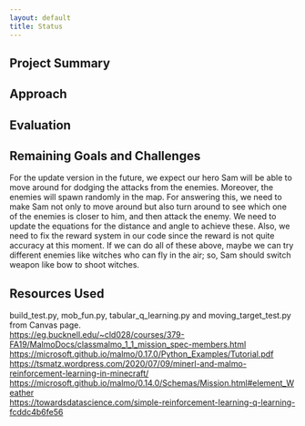 ```yaml
---
layout: default
title: Status
---
```


## Project Summary ##



## Approach ##




## Evaluation ##



## Remaining Goals and Challenges ## 

  For the update version in the future, we expect our hero Sam will be able to move around for dodging the attacks from the enemies. Moreover, the enemies will spawn randomly in the map. For answering this, we need to make Sam not only to move around but also turn around to see which one of the enemies is closer to him, and then attack the enemy. We need to update the equations for the distance and angle to achieve these. Also, we need to fix the reward system in our code since the reward is not quite accuracy at this moment. 
If we can do all of these above, maybe we can try different enemies like witches who can fly in the air; so, Sam should switch weapon like bow to shoot witches. 

## Resources Used ##

build_test.py, mob_fun.py, tabular_q_learning.py and moving_target_test.py from Canvas page. <br />
https://eg.bucknell.edu/~cld028/courses/379-FA19/MalmoDocs/classmalmo_1_1_mission_spec-members.html <br />
https://microsoft.github.io/malmo/0.17.0/Python_Examples/Tutorial.pdf <br />
https://tsmatz.wordpress.com/2020/07/09/minerl-and-malmo-reinforcement-learning-in-minecraft/ <br />
https://microsoft.github.io/malmo/0.14.0/Schemas/Mission.html#element_Weather <br />
https://towardsdatascience.com/simple-reinforcement-learning-q-learning-fcddc4b6fe56

